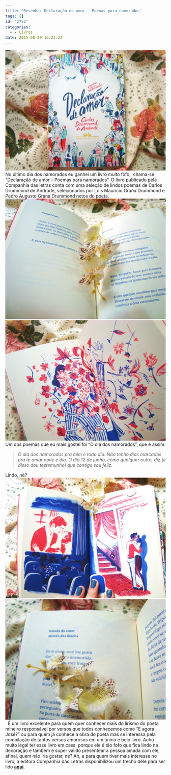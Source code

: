 ```yaml
---
title: 'Resenha: Declaração de amor – Poemas para namorados'
tags: []
id: '2752'
categories:
  - - Livros
date: 2015-08-19 16:21:23
---
```


[![Livro Declaração de amor – Poemas para namorados Carlos Drummond de Andrade](/wp-content/uploads/2015/08/DSC03820-1024x768.jpg)](/wp-content/uploads/2015/08/DSC03820.jpg) No último dia dos namorados eu ganhei um livro muito fofo,  chama-se “Declaração de amor – Poemas para namorados”. O livro publicado pela Companhia das letras conta com uma seleção de lindos poemas de Carlos Drummond de Andrade, selecionados por Luis Mauricio Graña Drummond e Pedro Augusto Grana Drummond netos do poeta. [![livro de poesias de Carlos Drummond de Andrade](/wp-content/uploads/2015/08/Declaração-de-amor-–-Poemas-para-namorados-1024x768.jpg)](/wp-content/uploads/2015/08/Declaração-de-amor-–-Poemas-para-namorados.jpg) [![livro Declaração de amor – Poemas para namorados - Carlos Drummond de Andrade ](/wp-content/uploads/2015/08/livro-Declaração-de-amor-–-Poemas-para-namorados-1024x768.jpg)](/wp-content/uploads/2015/08/livro-Declaração-de-amor-–-Poemas-para-namorados.jpg) Um dos poemas que eu mais gostei foi “O dia dos namorados”, que é assim:

> _O dia dos namorados_ _pra mim é todo dia._ _Não tenho dias marcados pra te amar noite e dia._ _O dia 12 de junho, como qualquer outro, diz_ _(e disso dou testemunho) que contigo sou feliz._

Lindo, né? [![livros de poesias de namorados de Carlos Drummond de Andrade](/wp-content/uploads/2015/08/livros-de-poesias-de-namorados-de-Carlos-Drummond-de-Andrade-1024x768.jpg)](/wp-content/uploads/2015/08/livros-de-poesias-de-namorados-de-Carlos-Drummond-de-Andrade.jpg) [![Declaração de amor – Poemas para namorados - Carlos Drummond de Andrade](/wp-content/uploads/2015/08/página-do-livro-Declaração-de-amor-–-Poemas-para-namorados-1024x768.jpg)](/wp-content/uploads/2015/08/página-do-livro-Declaração-de-amor-–-Poemas-para-namorados.jpg)   É um livro excelente para quem quer conhecer mais do lirismo do poeta mineiro responsável por versos que todos conhecemos como “E agora José?” ou para quem já conhece a obra do poeta mas se interessa pela compilação de tantos versos amorosos em um único e belo livro. Acho muito legal ter esse livro em casa, porque ele é tão fofo que fica lindo na decoração e também é super valido presentear a pessoa amada com ele, afinal, quem não iria gostar, né? Ah, e para quem tiver mais interesse no livro, a editora Companhia das Letras disponibilizou um trecho dele para ser lido **[aqui](http://www.companhiadasletras.com.br/trechos/13886.pdf)**.
